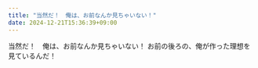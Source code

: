```yaml
---
title: "当然だ！　俺は、お前なんか見ちゃいない！"
date: 2024-12-21T15:36:39+09:00
---
```

当然だ！　俺は、お前なんか見ちゃいない！
お前の後ろの、俺が作った理想を見ているんだ！
